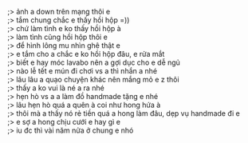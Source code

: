 ;> ảnh a down trên mạng thôi e<br>
;> tắm chung chắc e thấy hồi hộp =))<br>
;> chứ làm tình e ko thấy hồi hộp à<br>
;> làm tình cũng hồi hộp thôi e<br>
;> để hình lông mu nhìn ghê thật e<br>
;> e tắm cho a chắc e ko hồi hộp đâu, e rửa mắt<br>
;> biết e hay móc lavabo nên a gợi dục cho e dễ ngủ<br>
;> nào lễ tết e mún đi chơi vs a thì nhắn a nhé<br>
;> lâu lâu a quạo chuyện khác nên mắng mỏ e z thôi<br>
;> thấy a ko vui là né a ra nhé<br>
;> hẹn hò vs a a làm đồ handmade tặng e nhé<br>
;> lâu hẹn hò quá a quên à coi như hong hứa à<br>
;> thôi mà a thấy nó rẻ tiền quá a hong làm đâu, dẹp vụ handmade đi e<br>
;> e sợ a hong chịu cưới e hay gì e<br>
;> iu đc thì vài năm nửa ở chung e nhó
